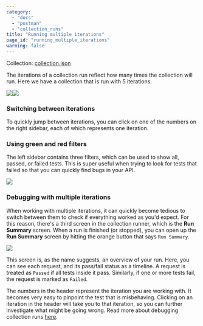 ```yaml
---
category: 
  - "docs"
  - "postman"
  - "collection_runs"
title: "Running multiple iterations"
page_id: "running_multiple_iterations"
warning: false
---
```


Collection: [collection.json](https://postmanlabs.atlassian.net/wiki/download/attachments/58498926/Multiple%20Iterations.postman_collection.json?version=3&modificationDate=1493290499722&cacheVersion=1&api=v2)

The iterations of a collection run reflect how many times the collection will run. Here we have a collection that is run with 5 iterations.

![](https://s3.amazonaws.com/postman-static-getpostman-com/postman-docs/59039044.png)![](https://s3.amazonaws.com/postman-static-getpostman-com/postman-docs/59039058.png)

### Switching between iterations

To quickly jump between iterations, you can click on one of the numbers on the right sidebar, each of which represents one iteration.

### Using green and red filters

The left sidebar contains three filters, which can be used to show all, passed, or failed tests. This is super useful when trying to look for tests that failed so that you can quickly find bugs in your API.

![](https://s3.amazonaws.com/postman-static-getpostman-com/postman-docs/59039741.png)

### Debugging with multiple iterations

When working with multiple iterations, it can quickly become tedious to switch between them to check if everything worked as you'd expect. For this reason, there's a third screen in the collection runner, which is the **Run Summary** screen. When a run is finished (or stopped), you can open up the **Run Summary** screen by hitting the orange button that says `Run Summary`.

![](https://s3.amazonaws.com/postman-static-getpostman-com/postman-docs/59039072.png)

This screen is, as the name suggests, an overview of your run. Here, you can see each request, and its pass/fail status as a timeline. A request is treated as `Passed` if all tests inside it pass. Similarly, if one or more tests fail, the request is marked as `Failed`.

The numbers in the header represent the iteration you are working with. It becomes very easy to pinpoint the test that is misbehaving. Clicking on an iteration in the header will take you to that iteration, so you can further investigate what might be going wrong. Read more about debugging collection runs [here](https://www.getpostman.com/docs/Debugging+a+collection+run).
